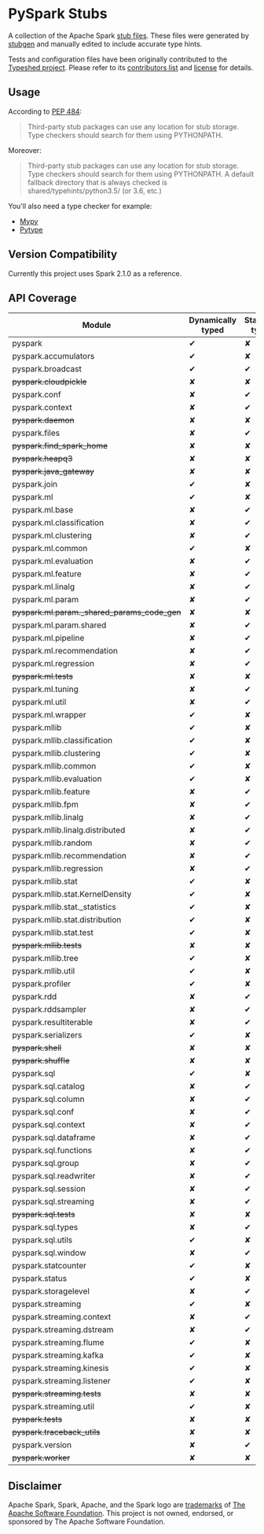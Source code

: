 # PySpark Stubs

A collection of the Apache Spark [stub files](https://www.python.org/dev/peps/pep-0484/#stub-files). These files were generated by [stubgen](https://github.com/python/mypy/blob/master/mypy/stubgen.py) and manually edited to include accurate type hints.

Tests and configuration files have been originally contributed to the [Typeshed project](https://github.com/python/typeshed/). Please refer to its [contributors list](https://github.com/python/typeshed/graphs/contributors) and [license](https://github.com/python/typeshed/blob/master/LICENSE) for details.


## Usage

According to [PEP 484](https://www.python.org/dev/peps/pep-0484/#storing-and-distributing-stub-files): 

> Third-party stub packages can use any location for stub storage. Type checkers should search for them using PYTHONPATH. 

Moreover:

> Third-party stub packages can use any location for stub storage. Type checkers should search for them using PYTHONPATH. A default fallback directory that is always checked is shared/typehints/python3.5/ (or 3.6, etc.)

You'll also need a type checker for example:

- [Mypy](https://github.com/python/mypy)
- [Pytype](https://github.com/google/pytype/)


## Version Compatibility

Currently this project uses Spark 2.1.0 as a reference.

## API Coverage

| Module                                             | Dynamically typed | Statically typed | Notes            |
|----------------------------------------------------|-------------------|------------------|------------------|
| pyspark                                            | ✔                 | ✘                |                  |
| pyspark.accumulators                               | ✔                 | ✘                |                  |
| pyspark.broadcast                                  | ✔                 | ✔                | Mixed            |
| <s>pyspark.cloudpickle</s>                         | ✘                 | ✘                | Internal         |
| pyspark.conf                                       | ✘                 | ✔                |                  |
| pyspark.context                                    | ✘                 | ✔                |                  |
| <s>pyspark.daemon</s>                              | ✘                 | ✘                | Internal         |
| pyspark.files                                      | ✘                 | ✔                |                  |
| <s>pyspark.find\_spark\_home</s>                   | ✘                 | ✘                | Internal         |
| <s>pyspark.heapq3</s>                              | ✘                 | ✘                | Internal         |
| <s>pyspark.java\_gateway</s>                       | ✘                 | ✘                | Internal         |
| pyspark.join                                       | ✔                 | ✘                |                  |
| pyspark.ml                                         | ✔                 | ✘                |                  |
| pyspark.ml.base                                    | ✘                 | ✔                |                  |
| pyspark.ml.classification                          | ✘                 | ✔                |                  |
| pyspark.ml.clustering                              | ✘                 | ✔                |                  |
| pyspark.ml.common                                  | ✔                 | ✘                |                  |
| pyspark.ml.evaluation                              | ✘                 | ✔                |                  |
| pyspark.ml.feature                                 | ✘                 | ✔                |                  |
| pyspark.ml.linalg                                  | ✘                 | ✔                |                  |
| pyspark.ml.param                                   | ✘                 | ✔                |                  |
| <s>pyspark.ml.param._shared_params\_code\_gen</s>  | ✘                 | ✘                | Internal         |
| pyspark.ml.param.shared                            | ✘                 | ✔                |                  |
| pyspark.ml.pipeline                                | ✘                 | ✔                |                  |
| pyspark.ml.recommendation                          | ✘                 | ✔                |                  |
| pyspark.ml.regression                              | ✘                 | ✔                |                  |
| <s>pyspark.ml.tests</s>                            | ✘                 | ✘                | Tests            |
| pyspark.ml.tuning                                  | ✘                 | ✔                |                  |
| pyspark.ml.util                                    | ✘                 | ✔                |                  |
| pyspark.ml.wrapper                                 | ✔                 | ✘                |                  |
| pyspark.mllib                                      | ✔                 | ✘                |                  |
| pyspark.mllib.classification                       | ✔                 | ✘                |                  |
| pyspark.mllib.clustering                           | ✔                 | ✘                |                  |
| pyspark.mllib.common                               | ✔                 | ✘                |                  |
| pyspark.mllib.evaluation                           | ✔                 | ✘                |                  |
| pyspark.mllib.feature                              | ✘                 | ✔                |                  |
| pyspark.mllib.fpm                                  | ✘                 | ✔                |                  |
| pyspark.mllib.linalg                               | ✘                 | ✔                |                  |
| pyspark.mllib.linalg.distributed                   | ✘                 | ✔                |                  |
| pyspark.mllib.random                               | ✘                 | ✔                |                  |
| pyspark.mllib.recommendation                       | ✘                 | ✔                |                  |
| pyspark.mllib.regression                           | ✘                 | ✔                |                  |
| pyspark.mllib.stat                                 | ✔                 | ✘                |                  |
| pyspark.mllib.stat.KernelDensity                   | ✔                 | ✘                |                  |
| pyspark.mllib.stat._statistics                     | ✔                 | ✘                |                  |
| pyspark.mllib.stat.distribution                    | ✔                 | ✘                |                  |
| pyspark.mllib.stat.test                            | ✔                 | ✘                |                  |
| <s>pyspark.mllib.tests</s>                         | ✘                 | ✘                | Tests            |
| pyspark.mllib.tree                                 | ✔                 | ✘                |                  |
| pyspark.mllib.util                                 | ✔                 | ✘                |                  |
| pyspark.profiler                                   | ✔                 | ✘                |                  |
| pyspark.rdd                                        | ✘                 | ✔                |                  |
| pyspark.rddsampler                                 | ✘                 | ✔                |                  |
| pyspark.resultiterable                             | ✘                 | ✔                |                  |
| pyspark.serializers                                | ✔                 | ✘                |                  |
| <s>pyspark.shell</s>                               | ✘                 | ✘                | Internal         |
| <s>pyspark.shuffle</s>                             | ✘                 | ✘                | Internal         |
| pyspark.sql                                        | ✔                 | ✘                |                  |
| pyspark.sql.catalog                                | ✘                 | ✔                |                  |
| pyspark.sql.column                                 | ✘                 | ✔                |                  |
| pyspark.sql.conf                                   | ✘                 | ✔                |                  |
| pyspark.sql.context                                | ✘                 | ✔                |                  |
| pyspark.sql.dataframe                              | ✘                 | ✔                |                  |
| pyspark.sql.functions                              | ✘                 | ✔                |                  |
| pyspark.sql.group                                  | ✘                 | ✔                |                  |
| pyspark.sql.readwriter                             | ✘                 | ✔                |                  |
| pyspark.sql.session                                | ✘                 | ✔                |                  |
| pyspark.sql.streaming                              | ✘                 | ✔                |                  |
| <s>pyspark.sql.tests</s>                           | ✘                 | ✘                | Tests            |
| pyspark.sql.types                                  | ✘                 | ✔                |                  |
| pyspark.sql.utils                                  | ✔                 | ✘                |                  |
| pyspark.sql.window                                 | ✘                 | ✔                |                  |
| pyspark.statcounter                                | ✔                 | ✘                |                  |
| pyspark.status                                     | ✔                 | ✘                |                  |
| pyspark.storagelevel                               | ✘                 | ✔                |                  |
| pyspark.streaming                                  | ✔                 | ✘                |                  |
| pyspark.streaming.context                          | ✘                 | ✔                |                  |
| pyspark.streaming.dstream                          | ✘                 | ✔                |                  |
| pyspark.streaming.flume                            | ✔                 | ✘                |                  |
| pyspark.streaming.kafka                            | ✔                 | ✘                |                  |
| pyspark.streaming.kinesis                          | ✔                 | ✘                |                  |
| pyspark.streaming.listener                         | ✔                 | ✘                |                  |
| <s>pyspark.streaming.tests</s>                     | ✘                 | ✘                | Tests            |
| pyspark.streaming.util                             | ✔                 | ✘                |                  |
| <s>pyspark.tests</s>                               | ✘                 | ✘                | Tests            |
| <s>pyspark.traceback\_utils</s>                    | ✘                 | ✘                | Internal         |
| pyspark.version                                    | ✘                 | ✔                |                  |
| <s>pyspark.worker</s>                              | ✘                 | ✘                | Internal         |

## Disclaimer

Apache Spark, Spark, Apache, and the Spark logo are <a href="https://www.apache.org/foundation/marks/">trademarks</a> of
  <a href="http://www.apache.org">The Apache Software Foundation</a>. This project is not owned, endorsed, or sponsored by The Apache Software Foundation.
